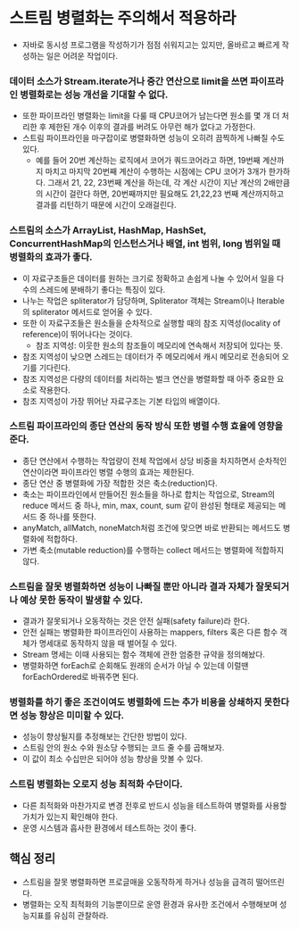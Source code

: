 # 스트림 병렬화는 주의해서 적용하라

- 자바로 동시성 프로그램을 작성하기가 점점 쉬워지고는 있지만, 올바르고 빠르게 작성하는 일은 어려운 작업이다.

### 데이터 소스가 Stream.iterate거나 중간 연산으로 limit을 쓰면 파이프라인 병렬화로는 성능 개선을 기대할 수 없다.

-  또한 파이프라인 병렬화는 limit을 다룰 때 CPU코어가 남는다면 원소를 몇 개 더 처리한 후 제한된 개수 이후의 결과를
버려도 아무런 해가 없다고 가정한다.
- 스트림 파이프라인을 마구잡이로 병렬화하면 성능이 오히려 끔찍하게 나빠질 수도 있다.
  - 예를 들어 20번 계산하는 로직에서 코어가 쿼드코어라고 하면, 19번째 계산까지 마치고 마지막 20번째 계산이 수행하는 시점에는
  CPU 코어가 3개가 한가하다. 그래서 21, 22, 23번째 계산을 하는데, 각 계산 시간이 지난 계산의 2배만큼의 시간이 걸란다 하면,
  20번째까지만 필요해도 21,22,23 번째 계산까지하고 결과를 리턴하기 때문에 시간이 오래걸린다.

### 스트림의 소스가 ArrayList, HashMap, HashSet, ConcurrentHashMap의 인스턴스거나 배열, int 범위, long 범위일 때 병렬화의 효과가 좋다.

- 이 자료구조들은 데이터를 원하는 크기로 정확하고 손쉽게 나눌 수 있어서 일을 다수의 스레드에 분배하기 좋다는 특징이 있다.
- 나누는 작업은 spliterator가 담당하며, Spliterator 객체는 Stream이나 Iterable의 spliterator 메서드로 얻어올 수 있다.
- 또한 이 자료구조들은 원소들을 순차적으로 실행할 때의 참조 지역성(locality of reference)이 뛰어나다는 것이다.
  - 참조 지역성: 이웃한 원소의 참조들이 메모리에 연속해서 저장되어 있다는 뜻.
- 참조 지역성이 낮으면 스레드는 데이터가 주 메모리에서 캐시 메모리로 전송되어 오기를 기다린다.
- 참조 지역성은 다량의 데이터를 처리하는 벌크 연산을 병렬화할 때 아주 중요한 요소로 작용한다.
- 참조 지역성이 가장 뛰어난 자료구조는 기본 타입의 배열이다.

### 스트림 파이프라인의 종단 연산의 동작 방식 또한 병렬 수행 효율에 영향을 준다.

- 종단 연산에서 수행하는 작업량이 전체 작업에서 상당 비중을 차지하면서 순차적인 연산이라면 파이프라인 병렬 수행의 효과는 제한된다.
- 종단 연산 중 병렬화에 가장 적합한 것은 축소(reduction)다.
- 축소는 파이프라인에서 만들어진 원소들을 하나로 합치는 작업으로, 
Stream의 reduce 메서드 중 하나, min, max, count, sum 같이 완성된 형태로 제공되는 메서드 중 하나를 뜻한다.
- anyMatch, allMatch, noneMatch처럼 조건에 맞으면 바로 반환되는 메서드도 병렬화에 적합하다.
- 가변 축소(mutable reduction)를 수행하는 collect 메서드는 병렬화에 적합하지 않다.

### 스트림을 잘못 병렬화하면 성능이 나빠질 뿐만 아니라 결과 자체가 잘못되거나 예상 못한 동작이 발생할 수 있다.

- 결과가 잘못되거나 오동작하는 것은 안전 실패(safety failure)라 한다.
- 안전 실패는 병렬화한 파이프라인이 사용하는 mappers, filters 혹은 다른 함수 객체가 명세대로 동작하지 않을 때 벌어질 수 있다.
- Stream 명세는 이때 사용되는 함수 객체에 관한 엄중한 규약을 정의해놨다.
- 병렬화하면 forEach로 순회해도 원래의 순서가 아닐 수 있는데 이럴땐 forEachOrdered로 바꿔주면 된다.

### 병렬화를 하기 좋은 조건이여도 병렬화에 드는 추가 비용을 상쇄하지 못한다면 성능 향상은 미미할 수 있다.

- 성능이 향상될지를 추정해보는 간단한 방법이 있다.
- 스트림 안의 원소 수와 원소당 수행되는 코드 줄 수를 곱해보자.
- 이 값이 최소 수십만은 되어야 성능 향상을 맛볼 수 있다.

### 스트림 병렬화는 오로지 성능 최적화 수단이다.

- 다른 최적화와 마찬가지로 변경 전후로 반드시 성능을 테스트하여 병렬화를 사용할 가치가 있는지 확인해야 한다.
- 운영 시스템과 흡사한 환경에서 테스트하는 것이 좋다.

## 핵심 정리

- 스트림을 잘못 병렬화하면 프로글매을 오동작하게 하거나 성능을 급격히 떨어뜨린다.
- 병렬화는 오직 최적화의 기능뿐이므로 운영 환경과 유사한 조건에서 수행해보며 성능지표를 유심히 관찰하라.
